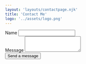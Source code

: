 ```yaml
---
layout: 'layouts/contactpage.njk'
title: 'Contact Me'
logo: '../assets/logo.png'
---
```


<form name="contact" method="POST" data-netlify="true" class="contact-form">
  <div class="">
    <label for="exampleInputName" name="name" class="form-label">Name</label>
    <input type="ntext" class="form-control" name="name" id="exampleInputName" aria-describedby="emailHelp">
  </div>
  <div class="">
  <label for="exampleFormControlTextarea1" class="form-label" name="message" >Message</label>
  <textarea class="form-control" 
  name="message" id="exampleFormControlTextarea1" rows="3"></textarea>
</div>
  <button type="submit" class="btn btn-primary">Send a message</button>
</form>
